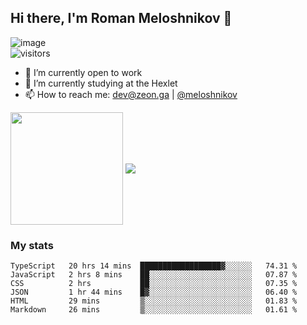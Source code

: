 ## Hi there, I'm Roman Meloshnikov 👋

![image](https://www.codewars.com/users/meloshnikov/badges/small?theme=light)<br>
![visitors](https://visitor-badge.glitch.me/badge?page_id=aldangold)

<!--
Here are some ideas to get you started:

- 🧰 I’m currently open to work
- 👯 I’m looking to collaborate on ...
- 🤔 I’m looking for help with ...
- 💬 Ask me about ...
- 📫 How to reach me: meloshnikov
- 😄 Pronouns: ...
- ⚡ Fun fact: ...
-->

- 🧰 I’m currently open to work
- 🌱 I’m currently studying at the Hexlet
- 📫 How to reach me: dev@zeon.ga | [@meloshnikov](https://telegram.me/meloshnikov)

<span>
<a>
<img align="center" height="180em" src="https://github-readme-stats.vercel.app/api?username=meloshnikov&show_icons=true&hide_border=true&&count_private=true&include_all_commits=true" />
</a>
<a>
<img align="center" src="https://github-readme-stats.vercel.app/api/top-langs/?username=meloshnikov&layout=compact&hide_border=true" />
</a>
</span>


### My stats
<!--START_SECTION:waka-->

```text
TypeScript   20 hrs 14 mins  ██████████████████▓░░░░░░   74.31 %
JavaScript   2 hrs 8 mins    ██░░░░░░░░░░░░░░░░░░░░░░░   07.87 %
CSS          2 hrs           ██░░░░░░░░░░░░░░░░░░░░░░░   07.35 %
JSON         1 hr 44 mins    █▓░░░░░░░░░░░░░░░░░░░░░░░   06.40 %
HTML         29 mins         ▒░░░░░░░░░░░░░░░░░░░░░░░░   01.83 %
Markdown     26 mins         ▒░░░░░░░░░░░░░░░░░░░░░░░░   01.61 %
```

<!--END_SECTION:waka-->

